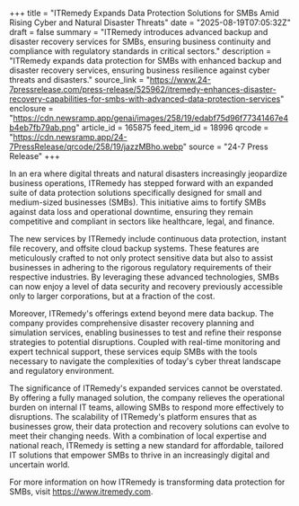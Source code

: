 +++
title = "ITRemedy Expands Data Protection Solutions for SMBs Amid Rising Cyber and Natural Disaster Threats"
date = "2025-08-19T07:05:32Z"
draft = false
summary = "ITRemedy introduces advanced backup and disaster recovery services for SMBs, ensuring business continuity and compliance with regulatory standards in critical sectors."
description = "ITRemedy expands data protection for SMBs with enhanced backup and disaster recovery services, ensuring business resilience against cyber threats and disasters."
source_link = "https://www.24-7pressrelease.com/press-release/525962/itremedy-enhances-disaster-recovery-capabilities-for-smbs-with-advanced-data-protection-services"
enclosure = "https://cdn.newsramp.app/genai/images/258/19/edabf75d96f77341467e4b4eb7fb79ab.png"
article_id = 165875
feed_item_id = 18996
qrcode = "https://cdn.newsramp.app/24-7PressRelease/qrcode/258/19/jazzMBho.webp"
source = "24-7 Press Release"
+++

<p>In an era where digital threats and natural disasters increasingly jeopardize business operations, ITRemedy has stepped forward with an expanded suite of data protection solutions specifically designed for small and medium-sized businesses (SMBs). This initiative aims to fortify SMBs against data loss and operational downtime, ensuring they remain competitive and compliant in sectors like healthcare, legal, and finance.</p><p>The new services by ITRemedy include continuous data protection, instant file recovery, and offsite cloud backup systems. These features are meticulously crafted to not only protect sensitive data but also to assist businesses in adhering to the rigorous regulatory requirements of their respective industries. By leveraging these advanced technologies, SMBs can now enjoy a level of data security and recovery previously accessible only to larger corporations, but at a fraction of the cost.</p><p>Moreover, ITRemedy's offerings extend beyond mere data backup. The company provides comprehensive disaster recovery planning and simulation services, enabling businesses to test and refine their response strategies to potential disruptions. Coupled with real-time monitoring and expert technical support, these services equip SMBs with the tools necessary to navigate the complexities of today's cyber threat landscape and regulatory environment.</p><p>The significance of ITRemedy's expanded services cannot be overstated. By offering a fully managed solution, the company relieves the operational burden on internal IT teams, allowing SMBs to respond more effectively to disruptions. The scalability of ITRemedy's platform ensures that as businesses grow, their data protection and recovery solutions can evolve to meet their changing needs. With a combination of local expertise and national reach, ITRemedy is setting a new standard for affordable, tailored IT solutions that empower SMBs to thrive in an increasingly digital and uncertain world.</p><p>For more information on how ITRemedy is transforming data protection for SMBs, visit <a href="https://www.itremedy.com" rel="nofollow" target="_blank">https://www.itremedy.com</a>.</p>